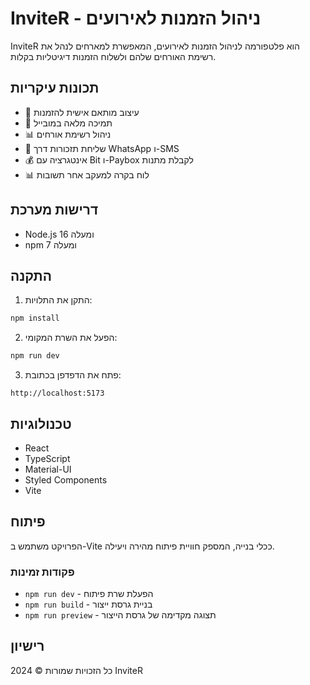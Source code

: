 # InviteR - ניהול הזמנות לאירועים

InviteR הוא פלטפורמה לניהול הזמנות לאירועים, המאפשרת למארחים לנהל את רשימת האורחים שלהם ולשלוח הזמנות דיגיטליות בקלות.

## תכונות עיקריות

- 🎨 עיצוב מותאם אישית להזמנות
- 📱 תמיכה מלאה במובייל
- 📊 ניהול רשימת אורחים
- 📨 שליחת תזכורות דרך WhatsApp ו-SMS
- 💰 אינטגרציה עם Bit ו-Paybox לקבלת מתנות
- 📊 לוח בקרה למעקב אחר תשובות

## דרישות מערכת

- Node.js 16 ומעלה
- npm 7 ומעלה

## התקנה

1. התקן את התלויות:
```bash
npm install
```

2. הפעל את השרת המקומי:
```bash
npm run dev
```

3. פתח את הדפדפן בכתובת:
```
http://localhost:5173
```

## טכנולוגיות

- React
- TypeScript
- Material-UI
- Styled Components
- Vite

## פיתוח

הפרויקט משתמש ב-Vite ככלי בנייה, המספק חוויית פיתוח מהירה ויעילה.

### פקודות זמינות

- `npm run dev` - הפעלת שרת פיתוח
- `npm run build` - בניית גרסת ייצור
- `npm run preview` - תצוגה מקדימה של גרסת הייצור

## רישיון

כל הזכויות שמורות © 2024 InviteR
